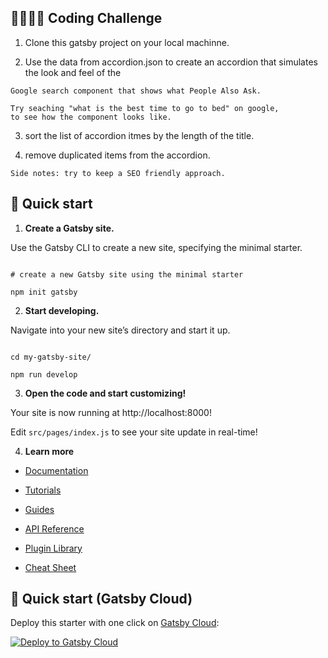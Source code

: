 ## 🕵️‍♂️🕵️‍♀️ Coding Challenge

1. Clone this gatsby project on your local machinne.

2. Use the data from accordion.json to create an accordion that simulates the look and feel of the

```
Google search component that shows what People Also Ask.

Try seaching "what is the best time to go to bed" on google,
to see how the component looks like.
```

3. sort the list of accordion itmes by the length of the title.

4. remove duplicated items from the accordion.

`Side notes: try to keep a SEO friendly approach.`

##

## 🚀 Quick start

1.  **Create a Gatsby site.**

Use the Gatsby CLI to create a new site, specifying the minimal starter.

```shell

# create a new Gatsby site using the minimal starter

npm init gatsby

```

2.  **Start developing.**

Navigate into your new site’s directory and start it up.

```shell

cd my-gatsby-site/

npm run develop

```

3.  **Open the code and start customizing!**

Your site is now running at http://localhost:8000!

Edit `src/pages/index.js` to see your site update in real-time!

4.  **Learn more**

- [Documentation](https://www.gatsbyjs.com/docs/?utm_source=starter&utm_medium=readme&utm_campaign=minimal-starter)

- [Tutorials](https://www.gatsbyjs.com/tutorial/?utm_source=starter&utm_medium=readme&utm_campaign=minimal-starter)

- [Guides](https://www.gatsbyjs.com/tutorial/?utm_source=starter&utm_medium=readme&utm_campaign=minimal-starter)

- [API Reference](https://www.gatsbyjs.com/docs/api-reference/?utm_source=starter&utm_medium=readme&utm_campaign=minimal-starter)

- [Plugin Library](https://www.gatsbyjs.com/plugins?utm_source=starter&utm_medium=readme&utm_campaign=minimal-starter)

- [Cheat Sheet](https://www.gatsbyjs.com/docs/cheat-sheet/?utm_source=starter&utm_medium=readme&utm_campaign=minimal-starter)

## 🚀 Quick start (Gatsby Cloud)

Deploy this starter with one click on [Gatsby Cloud](https://www.gatsbyjs.com/cloud/):

[<img src="https://www.gatsbyjs.com/deploynow.svg" alt="Deploy to Gatsby Cloud">](https://www.gatsbyjs.com/dashboard/deploynow?url=https://github.com/gatsbyjs/gatsby-starter-minimal)
